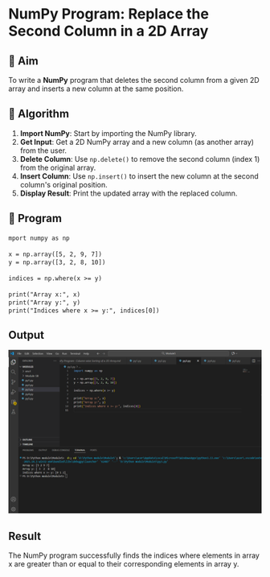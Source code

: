 # NumPy Program: Replace the Second Column in a 2D Array

## 🎯 Aim
To write a **NumPy** program that deletes the second column from a given 2D array and inserts a new column at the same position.

## 🧠 Algorithm
1. **Import NumPy**: Start by importing the NumPy library.
2. **Get Input**: Get a 2D NumPy array and a new column (as another array) from the user.
3. **Delete Column**: Use `np.delete()` to remove the second column (index 1) from the original array.
4. **Insert Column**: Use `np.insert()` to insert the new column at the second column's original position.
5. **Display Result**: Print the updated array with the replaced column.

## 🧾 Program
```
mport numpy as np

x = np.array([5, 2, 9, 7])
y = np.array([3, 2, 8, 10])

indices = np.where(x >= y)

print("Array x:", x)
print("Array y:", y)
print("Indices where x >= y:", indices[0])
```

## Output

![alt text](<Screenshot 2025-10-20 153939.png>)


## Result
The NumPy program successfully finds the indices where elements in array x are greater than or equal to their corresponding elements in array y.